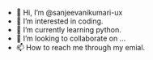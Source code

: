- 👋 Hi, I’m @sanjeevanikumari-ux
- 👀 I’m interested in coding.
- 🌱 I’m currently learning python.
- 💞️ I’m looking to collaborate on ...
- 📫 How to reach me through my emial.

<!---
sanjeevanikumari-ux/sanjeevanikumari-ux is a ✨ special ✨ repository because its `README.md` (this file) appears on your GitHub profile.
You can click the Preview link to take a look at your changes.
--->

